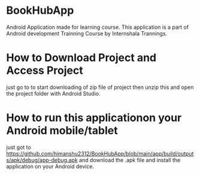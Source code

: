 # BookHubApp
Android Application made for learning course.
This application is a part of Android development Trainning Course by Internshala Trannings.

# How to Download Project and Access Project
just go to  to start downloading of zip file of project then unzip this and open the project folder with Android Studio.

# How to run this applicationon your Android mobile/tablet
just got to https://github.com/himanshu2312/BookHubApp/blob/main/app/build/outputs/apk/debug/app-debug.apk and download the .apk file and install the application on your Android device.
